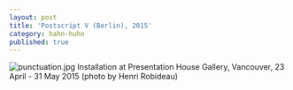 ```yaml
---
layout: post
title: 'Postscript V (Berlin), 2015'
category: hahn-huhn
published: true
---
```


![punctuation.jpg]({{site.baseurl}}/assets/img/2016_Postscript_III_V_Berlin_01.jpg)
Installation at Presentation House Gallery, Vancouver, 23 April - 31 May 2015 (photo by Henri Robideau)
